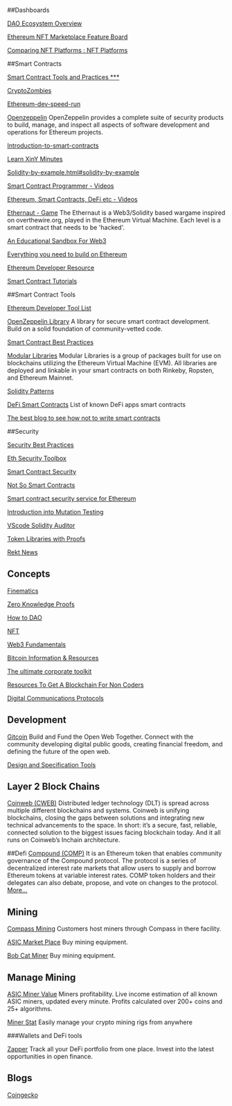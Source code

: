 ##Dashboards

[DAO Ecosystem Overview](https://deepdao.io/#/deepdao/dashboard)

[Ethereum NFT Marketplace Feature Board](https://docs.google.com/spreadsheets/d/1Idy9TBXcWk6VpbASscXHSORaoaz0YR_arBvKRDu6xOI/edit#gid=0)

[Comparing NFT Platforms : NFT Platforms](https://docs.google.com/spreadsheets/u/1/d/1eji5PVW-TQ8FbAaGTFR7tGwYeZ92pQss30ttLJjw3yg/htmlview)


##Smart Contracts

[Smart Contract Tools and Practices ***](https://kernel.community/en/resources/smart-contracts)

[CryptoZombies](https://cryptozombies.io/en/course/)

[Ethereum-dev-speed-run](https://medium.com/@austin_48503/%EF%B8%8Fethereum-dev-speed-run-bd72bcba6a4c)

[Openzeppelin](https://docs.openzeppelin.com/openzeppelin/) OpenZeppelin provides a complete suite of security products to build, manage, and inspect all aspects of software development and operations for Ethereum projects.

[Introduction-to-smart-contracts](https://docs.soliditylang.org/en/v0.8.8/introduction-to-smart-contracts.html)

[Learn XinY Minutes](https://learnxinyminutes.com/docs/solidity/)

[Solidity-by-example.html#solidity-by-example](https://docs.soliditylang.org/en/v0.8.8/solidity-by-example.html#solidity-by-example)

[Smart Contract Programmer - Videos](https://www.youtube.com/channel/UCJWh7F3AFyQ_x01VKzr9eyA/videos)

[Ethereum, Smart Contracts, DeFi etc - Videos](https://www.youtube.com/c/EatTheBlocks/videos)

[Ethernaut - Game](https://ethernaut.openzeppelin.com/) The Ethernaut is a Web3/Solidity based wargame inspired on overthewire.org, played in the Ethereum Virtual Machine. Each level is a smart contract that needs to be 'hacked'.

[An Educational Sandbox For Web3](https://eth.build/)

[Everything you need to build on Ethereum](https://github.com/scaffold-eth/scaffold-eth)

[Ethereum Developer Resource](https://ethereum.org/en/developers/)

[Smart Contract Tutorials](https://smartcontractdb.com/tutorialsX)


##Smart Contract Tools

[Ethereum Developer Tool List](https://github.com/ConsenSys/ethereum-developer-tools-list)

[OpenZeppelin Library](https://github.com/OpenZeppelin/openzeppelin-contracts) A library for secure smart contract development. Build on a solid foundation of community-vetted code.

[Smart Contract Best Practices](https://consensys.github.io/smart-contract-best-practices/)

[Modular Libraries](https://github.com/modular-network/ethereum-libraries#modular-libraries) Modular Libraries is a group of packages built for use on blockchains utilizing the Ethereum Virtual Machine (EVM). All libraries are deployed and linkable in your smart contracts on both Rinkeby, Ropsten, and Ethereum Mainnet.

[Solidity Patterns](https://github.com/fravoll/solidity-patterns)

[DeFi Smart Contracts](https://github.com/defiprime/defi-smart-contracts) List of known DeFi apps smart contracts

[The best blog to see how not to write smart contracts](https://samczsun.com/)


##Security

[Security Best Practices](https://kernel.community/en/resources/security)

[Eth Security Toolbox](https://github.com/trailofbits/eth-security-toolbox)

[Smart Contract Security](https://secureum.substack.com/p/smart-contract-security-101-secureum)

[Not So Smart Contracts](https://github.com/crytic/not-so-smart-contracts)

[Smart contract security service for Ethereum](https://mythx.io/)

[Introduction into Mutation Testing](https://joranhonig.nl/introduction-into-mutation/)

[VScode Solidity Auditor](https://github.com/ConsenSys/vscode-solidity-auditor)

[Token Libraries with Proofs](https://github.com/sec-bit/tokenlibs-with-proofs)

[Rekt News](https://rekt.news/)


## Concepts

[Finematics](https://www.youtube.com/c/Finematics/videos)

[Zero Knowledge Proofs](https://github.com/matter-labs/awesome-zero-knowledge-proofs)

[How to DAO](https://docs.google.com/document/d/1jxbb3YkrjAT1TUe6W2yCFUAsXUhdVt5JYoJwmMfykoQ/edit#heading=h.xm43iia8mx4f)

[NFT](https://future.a16z.com/nft-canon/)

[Web3 Fundamentals](https://github.com/londonblockchainlabs/web3-fundamentals)

[Bitcoin Information & Resources](https://github.com/londonblockchainlabs/web3-fundamentals)

[The ultimate corporate toolkit](https://widgets.weforum.org/blockchain-toolkit/modules/index.html)

[Resources To Get A Blockchain For Non Coders](https://medium.com/coinmonks/free-resources-to-get-a-blockchain-job-in-6-months-or-less-for-non-coders-5ddee72fbc7b)

[Digital Communications Protocols](https://docs.google.com/spreadsheets/d/1-UlA4-tslROBDS9IqHalWVztqZo7uxlCeKPQ-8uoFOU/edit#gid=0)


## Development
[Gitcoin](https://gitcoin.co/) Build and Fund the Open Web Together. Connect with the community developing digital public goods, creating financial freedom, and defining the future of the open web.

[Design and Specification Tools](https://kernel.community/en/resources/design-spec)


## Layer 2 Block Chains
[Coinweb (CWEB)](https://coinweb.io/) Distributed ledger technology (DLT) is spread across multiple different blockchains and systems. Coinweb is unifying blockchains, closing the gaps between solutions and integrating new technical advancements to the space. In short: it’s a secure, fast, reliable, connected solution to the biggest issues facing blockchain today. And it all runs on Coinweb’s Inchain architecture.


##Defi
[Compound (COMP)](https://compound.finance/) It is an Ethereum token that enables community governance of the Compound protocol. The protocol is a series of decentralized interest rate markets that allow users to supply and borrow Ethereum tokens at variable interest rates. COMP token holders and their delegates can also debate, propose, and vote on changes to the protocol. [More...](https://www.coinbase.com/price/compound)


## Mining

[Compass Mining](https://compassmining.io/) Customers host miners through Compass in there facility.

[ASIC Market Place](https://asicmarketplace.com/) Buy mining equipment.

[Bob Cat Miner](https://www.bobcatminer.com/) Buy mining equipment.



## Manage Mining

[ASIC Miner Value](https://www.asicminervalue.com/) Miners profitability. Live income estimation of all known ASIC miners, updated every minute. Profits calculated over 200+ coins and 25+ algorithms.

[Miner Stat](https://minerstat.com/) Easily manage your crypto mining rigs from anywhere

###Wallets and DeFi tools

[Zapper](https://zapper.fi/) Track all your DeFi portfolio from one place. Invest into the latest opportunities in open finance.



## Blogs

[Coingecko](https://www.coingecko.com/en) 
